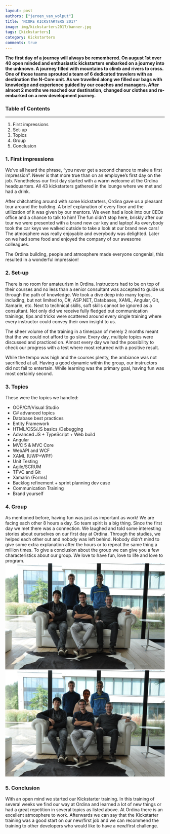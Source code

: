 ```yaml
---
layout: post
authors: ["jeroen_van_wolput"]
title: 'NCORE KICKSTARTERS 2017'
image: img/kickstarters2017/banner.jpg
tags: [kickstarters]
category: Kickstarters
comments: true
---
```


**The first day of a journey will always be remembered. On august 1st over 40 open minded and enthusiastic kickstarters embarked on a journey into the unknown. A journey filled with mountains to climb and rivers to cross. One of those teams sprouted a team of 6 dedicated travelers with as destination the N-Core unit. As we travelled along we filled our bags with knowledge and experience guided by our coaches and managers. After almost 2 months we reached our destination, changed our clothes and re-embarked on a new development journey.**

### Table of Contents
---

1. First impressions
2. Set-up
3. Topics	
4. Group
5. Conclusion

### 1. First impressions

We’ve all heard the phrase, “you never get a second chance to make a first impression”. Never is that more true than on an employee’s first day on the job. Nonetheless our first day started with a warm welcome at the Ordina headquarters. All 43 kickstarters gathered in the lounge where we met and had a drink.

After chitchatting around with some kickstarters, Ordina gave us a pleasant tour around the building. A brief explanation of every floor and the utilization of it was given by our mentors. We even had a look into our CEOs office and a chance to talk to him! The fun didn’t stop here, briskly after our tour we were presented with a brand new car key and laptop! As everybody took the car keys we walked outside to take a look at our brand new cars! The atmosphere was really enjoyable and everybody was delighted. Later on we had some food and enjoyed the company of our awesome colleagues.

The Ordina building, people and atmosphere made everyone congenial, this resulted in a wonderful impression!

### 2. Set-up

There is no room for amateurism in Ordina. Instructors had to be on top of their courses and no less than a senior consultant was accepted to guide us through the path of knowledge. We took a dive deep into many topics, including, but not limited to, C#, ASP.NET, Databases, XAML, Angular, Git, Xamarin, etc. Next to technical skills, soft skills cannot be ignored as a consultant. Not only did we receive fully fledged out communication trainings, tips and tricks were scattered around every single training where every instructor could convey their own insight to us.

The sheer volume of the training in a timespan of merely 2 months meant that the we could not afford to go slow. Every day, multiple topics were discussed and practiced on. Almost every day we had the possibility to check our progress with a test where most returned with a positive result.

While the tempo was high and the courses plenty, the ambiance was not sacrificed at all. Having a good dynamic within the group, our instructors did not fail to entertain. While learning was the primary goal, having fun was most certainly second.

### 3. Topics

These were the topics we handled:
* OOP/C#/Visual Studio
* C# advanced topics
* Database best practices
* Entity Framework
* HTML/CSS/JS basics /Debugging
* Advanced JS + TypeScript + Web build
* Angular
* MVC 5 & MVC Core
* WebAPI and WCF
* XAML (UWP+WPF)
* Unit Testing
* Agile/SCRUM
* TFVC and Git
* Xamarin (Forms)
* Backlog refinement + sprint planning dev case
* Communication Training
* Brand yourself

### 4. Group
As mentioned before, having fun was just as important as work! We are facing each other 8 hours a day. So team spirit is a big thing. Since the first day we met there was a connection. We laughed and told some interesting stories about ourselves on our first day at Ordina. 
Through the studies, we helped each other out and nobody was left behind. Nobody didn’t mind to give some extra explanation after the hours or to repeat the same thing a million times. To give a conclusion about the group we can give you a few characteristics about our group. We love to have fun, love to life and love to program.
![The new Kickstarters](img/kickstarters2017/KickstartersGroup.JPG "The new Kickstarters")
![The new Kickstarters](img/kickstarters2017/kickstartersGroupWithSami.JPG "The new Kickstarters")

### 5. Conclusion

With an open mind we started our Kickstarter training. In this training of several weeks we find our way at Ordina and learned a lot of new things or had a great repetition in several topics as listed above. At Ordina there is an excellent atmosphere to work.
Afterwards we can say that the Kickstarter training was a good start on our new/first job and we can recommend the training to other developers who would like to have a new/first challenge.

